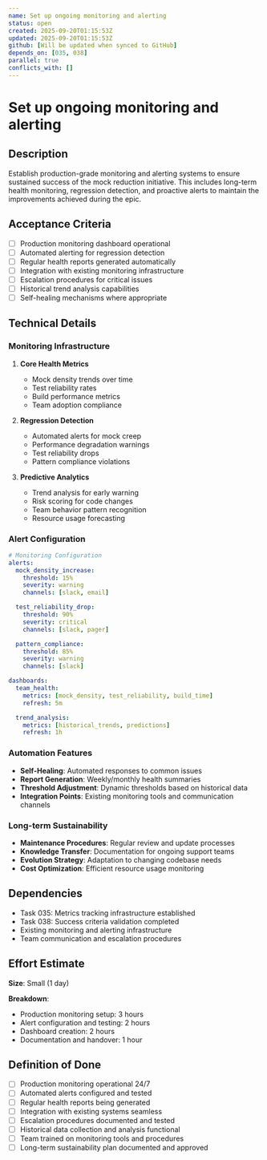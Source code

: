 ```yaml
---
name: Set up ongoing monitoring and alerting
status: open
created: 2025-09-20T01:15:53Z
updated: 2025-09-20T01:15:53Z
github: [Will be updated when synced to GitHub]
depends_on: [035, 038]
parallel: true
conflicts_with: []
---
```


# Set up ongoing monitoring and alerting

## Description

Establish production-grade monitoring and alerting systems to ensure sustained
success of the mock reduction initiative. This includes long-term health
monitoring, regression detection, and proactive alerts to maintain the
improvements achieved during the epic.

## Acceptance Criteria

- [ ] Production monitoring dashboard operational
- [ ] Automated alerting for regression detection
- [ ] Regular health reports generated automatically
- [ ] Integration with existing monitoring infrastructure
- [ ] Escalation procedures for critical issues
- [ ] Historical trend analysis capabilities
- [ ] Self-healing mechanisms where appropriate

## Technical Details

### Monitoring Infrastructure

1. **Core Health Metrics**
   - Mock density trends over time
   - Test reliability rates
   - Build performance metrics
   - Team adoption compliance

2. **Regression Detection**
   - Automated alerts for mock creep
   - Performance degradation warnings
   - Test reliability drops
   - Pattern compliance violations

3. **Predictive Analytics**
   - Trend analysis for early warning
   - Risk scoring for code changes
   - Team behavior pattern recognition
   - Resource usage forecasting

### Alert Configuration

```yaml
# Monitoring Configuration
alerts:
  mock_density_increase:
    threshold: 15%
    severity: warning
    channels: [slack, email]

  test_reliability_drop:
    threshold: 90%
    severity: critical
    channels: [slack, pager]

  pattern_compliance:
    threshold: 85%
    severity: warning
    channels: [slack]

dashboards:
  team_health:
    metrics: [mock_density, test_reliability, build_time]
    refresh: 5m

  trend_analysis:
    metrics: [historical_trends, predictions]
    refresh: 1h
```

### Automation Features

- **Self-Healing**: Automated responses to common issues
- **Report Generation**: Weekly/monthly health summaries
- **Threshold Adjustment**: Dynamic thresholds based on historical data
- **Integration Points**: Existing monitoring tools and communication channels

### Long-term Sustainability

- **Maintenance Procedures**: Regular review and update processes
- **Knowledge Transfer**: Documentation for ongoing support teams
- **Evolution Strategy**: Adaptation to changing codebase needs
- **Cost Optimization**: Efficient resource usage monitoring

## Dependencies

- Task 035: Metrics tracking infrastructure established
- Task 038: Success criteria validation completed
- Existing monitoring and alerting infrastructure
- Team communication and escalation procedures

## Effort Estimate

**Size**: Small (1 day)

**Breakdown**:

- Production monitoring setup: 3 hours
- Alert configuration and testing: 2 hours
- Dashboard creation: 2 hours
- Documentation and handover: 1 hour

## Definition of Done

- [ ] Production monitoring operational 24/7
- [ ] Automated alerts configured and tested
- [ ] Regular health reports being generated
- [ ] Integration with existing systems seamless
- [ ] Escalation procedures documented and tested
- [ ] Historical data collection and analysis functional
- [ ] Team trained on monitoring tools and procedures
- [ ] Long-term sustainability plan documented and approved
